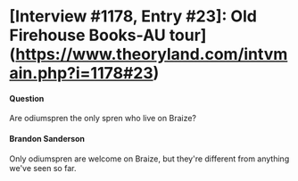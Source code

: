 # [Interview #1178, Entry #23]: Old Firehouse Books-AU tour](https://www.theoryland.com/intvmain.php?i=1178#23)

#### Question

Are odiumspren the only spren who live on Braize?

#### Brandon Sanderson

Only odiumspren are welcome on Braize, but they're different from anything we've seen so far.

